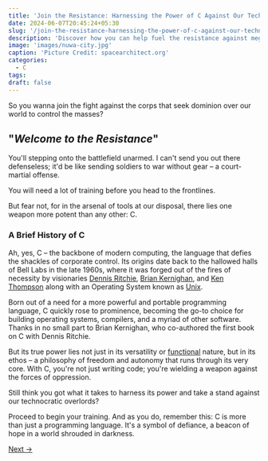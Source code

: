 ```yaml
---
title: 'Join the Resistance: Harnessing the Power of C Against Our Technocratic Megacorpo Overlords'
date: 2024-06-07T20:45:24+05:30
slug: '/join-the-resistance-harnessing-the-power-of-c-against-our-technocratic-megacorpo-overlords/'
description: 'Discover how you can help fuel the resistance against megacorporations in the fight for our autonomy by learning C'
image: 'images/nuwa-city.jpg'
caption: 'Picture Credit: spacearchitect.org'
categories:
  - C
tags:
draft: false
---
```


So you wanna join the fight against the corps that seek dominion over our world to control the masses? 

## "*Welcome to the Resistance*"

You'll stepping onto the battlefield unarmed. I can't send you out there defenseless; it'd be like sending soldiers to war without gear – a court-martial offense.

You will need a lot of training before you head to the frontlines.

But fear not, for in the arsenal of tools at our disposal, there lies one weapon more potent than any other: C.

### A Brief History of C

Ah, yes, C – the backbone of modern computing, the language that defies the shackles of corporate control. Its origins date back to the hallowed halls of Bell Labs in the late 1960s, where it was forged out of the fires of necessity by visionaries [Dennis Ritchie](), [Brian Kernighan](), and [Ken Thompson]() along with an Operating System known as [Unix]().

Born out of a need for a more powerful and portable programming language, C quickly rose to prominence, becoming the go-to choice for building operating systems, compilers, and a myriad of other software. Thanks in no small part to Brian Kernighan, who co-authored the first book on C with Dennis Ritchie.

But its true power lies not just in its versatility or [functional]() nature, but in its ethos – a philosophy of freedom and autonomy that runs through its very core. With C, you're not just writing code; you're wielding a weapon against the forces of oppression.

Still think you got what it takes to harness its power and take a stand against our technocratic overlords?

Proceed to begin your training. And as you do, remember this: C is more than just a programming language. It's a symbol of defiance, a beacon of hope in a world shrouded in darkness.

[Next &rarr;]()
